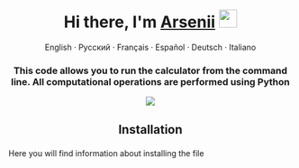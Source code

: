 <h1 align="center">Hi there, I'm <a href="https://github.com/npckek" target="_blank">Arsenii</a> 
<img src="https://github.com/blackcater/blackcater/raw/main/images/Hi.gif" height="32"/></h1>

<p align="center">
  <a>English</a>
  ·
  <a>Русский</a>
  ·
  <a>Français</a>
  ·
  <a>Español</a>
  ·
  <a>Deutsch</a>
  ·
  <a>Italiano</a>
</p>

<h3 align="center"> This code allows you to run the calculator from the command line. All computational operations are performed using Python 
  <p>
    <a href="https://skillicons.dev">
      <img src="https://skillicons.dev/icons?i=py" />
    </a>
  </p>
</h3>

<h2>
  <p align="center">Installation</p>    
</h2>
<p> Here you will find information about installing the file</p>


<!--<p align="center">
  <a href="https://skillicons.dev">
    <img src="https://skillicons.dev/icons?i=py" />
  </a>
</p>-->



<!--<h4>I hope this will help you in your future projects=)</h4>-->

<!--<h1 align="center">Приветствую, я <a href="https://github.com/npckek" target="_blank">Арсений</a> 
<img src="https://github.com/blackcater/blackcater/raw/main/images/Hi.gif" height="32"/></h1>


<h2> Этот код позволяет запустить калькулятор через командную строку. Все вычислительные операции выполняются с использованием Python. </h2>